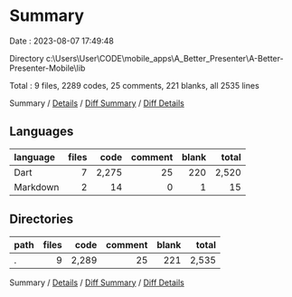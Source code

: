 # Summary

Date : 2023-08-07 17:49:48

Directory c:\\Users\\User\\CODE\\mobile_apps\\A_Better_Presenter\\A-Better-Presenter-Mobile\\lib

Total : 9 files,  2289 codes, 25 comments, 221 blanks, all 2535 lines

Summary / [Details](details.md) / [Diff Summary](diff.md) / [Diff Details](diff-details.md)

## Languages
| language | files | code | comment | blank | total |
| :--- | ---: | ---: | ---: | ---: | ---: |
| Dart | 7 | 2,275 | 25 | 220 | 2,520 |
| Markdown | 2 | 14 | 0 | 1 | 15 |

## Directories
| path | files | code | comment | blank | total |
| :--- | ---: | ---: | ---: | ---: | ---: |
| . | 9 | 2,289 | 25 | 221 | 2,535 |

Summary / [Details](details.md) / [Diff Summary](diff.md) / [Diff Details](diff-details.md)